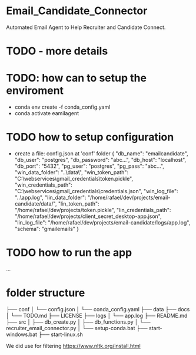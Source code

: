# Email_Candidate_Connector
Automated Email Agent to Help Recruiter and Candidate Connect. 
# TODO - more details

# TODO: how can to setup the enviroment 
- conda env create -f conda_config.yaml
- conda activate eamilagent

# TODO how to setup configuration

- create a file: config.json at 'conf' folder
{
    "db_name": "emailcandidate",
    "db_user": "postgres",
    "db_password": "abc...",
    "db_host": "localhost",
    "db_port": "5432",
    "pg_user": "postgres",
    "pg_pass": "abc...",
    "win_data_folder": "..\\data\\",
    "win_token_path": "C:\\webservices\\gmail_credentials\\token.pickle",
    "win_credentials_path": "C:\\webservices\\gmail_credentials\\credentials.json",
    "win_log_file": "..\\app.log",
    "lin_data_folder": "/home/rafael/dev/projects/email-candidate/data/",
    "lin_token_path": "/home/rafael/dev/projects/token.pickle",
    "lin_credentials_path": "/home/rafael/dev/projects/client_secret_desktop-app.json",
    "lin_log_file": "/home/rafael/dev/projects/email-candidate/logs/app.log",
    "schema": "gmailemails"
}



# TODO how to run the app
...

# folder structure

├── conf
│   └── config.json
│   └── conda_config.yaml
├── data
├── docs
│   └── TODO.md
├── LICENSE
├── logs
│   └── app.log
├── README.md
├── src
│   ├── db_create.py
│   ├── db_functions.py
│   └── recruiter_email_connector.py
│   └── setup-conda.bat
├── start-windows.bat
├── start-linux.sh



We did use for filtering
https://www.nltk.org/install.html